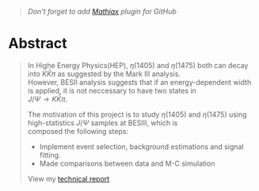 > *Don't forget to add [Mathjax](https://www.mathjax.org/) plugin for GitHub*
# Abstract
> In Highe Energy Physics(HEP), $\eta(1405)$ and $\eta(1475)$ both can decay into $K\bar{K}\pi$ as suggested by the Mark III analysis.  
> However, BESII analysis suggests that if an energy-dependent width is applied, it is not neccessary to have two states in  
> $J/\Psi\rightarrow K\bar{K}\pi$.
>  
> The motivation of this project is to study $\eta(1405)$ and $\eta(1475)$ using high-statistics $J/\Psi$ samples at BESIII, which is  
> composed the following steps:  
> - Implement event selection, background estimations and signal fitting.  
> - Made comparisons between data and M-C simulation  
>  
> View my [technical report](https://github.com/SoldierDown/work_space/blob/master/physics_urp/physics_urp.pdf)
